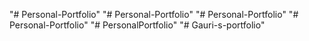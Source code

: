"# Personal-Portfolio" 
"# Personal-Portfolio" 
"# Personal-Portfolio" 
"# Personal-Portfolio" 
"# PersonalPortfolio" 
"# Gauri-s-portfolio" 
